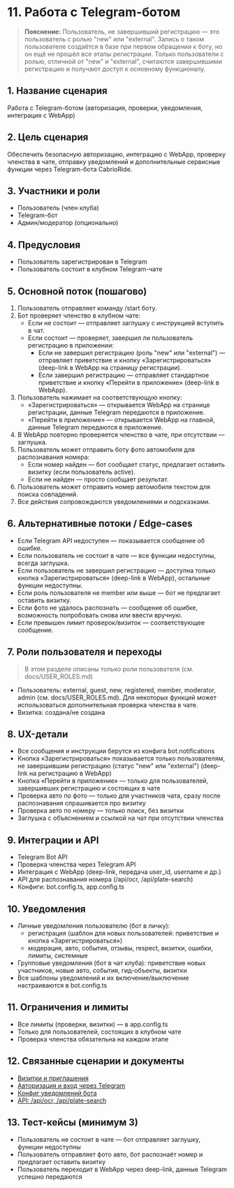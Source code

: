# 11. Работа с Telegram-ботом

> **Пояснение:** Пользователь, не завершивший регистрацию — это пользователь с ролью "new" или "external". Запись о таком пользователе создаётся в базе при первом обращении к боту, но он ещё не прошёл все этапы регистрации. Только пользователи с ролью, отличной от "new" и "external", считаются завершившими регистрацию и получают доступ к основному функционалу.

## 1. Название сценария
Работа с Telegram-ботом (авторизация, проверки, уведомления, интеграция с WebApp)

## 2. Цель сценария
Обеспечить безопасную авторизацию, интеграцию с WebApp, проверку членства в чате, отправку уведомлений и дополнительные сервисные функции через Telegram-бота CabrioRide.

## 3. Участники и роли
- Пользователь (член клуба)
- Telegram-бот
- Админ/модератор (опционально)

## 4. Предусловия
- Пользователь зарегистрирован в Telegram
- Пользователь состоит в клубном Telegram-чате

## 5. Основной поток (пошагово)
1. Пользователь отправляет команду /start боту.
2. Бот проверяет членство в клубном чате:
   - Если не состоит — отправляет заглушку с инструкцией вступить в чат.
   - Если состоит — проверяет, завершил ли пользователь регистрацию в приложении:
     - Если не завершил регистрацию (роль "new" или "external") — отправляет приветствие и кнопку «Зарегистрироваться» (deep-link в WebApp на страницу регистрации).
     - Если завершил регистрацию — отправляет стандартное приветствие и кнопку «Перейти в приложение» (deep-link в WebApp).
3. Пользователь нажимает на соответствующую кнопку:
   - «Зарегистрироваться» — открывается WebApp на странице регистрации, данные Telegram передаются в приложение.
   - «Перейти в приложение» — открывается WebApp на главной, данные Telegram передаются в приложение.
4. В WebApp повторно проверяется членство в чате, при отсутствии — заглушка.
5. Пользователь может отправить боту фото автомобиля для распознавания номера:
   - Если номер найден — бот сообщает статус, предлагает оставить визитку (если пользователь active).
   - Если не найден — просто сообщает результат.
6. Пользователь может отправить номер автомобиля текстом для поиска совпадений.
7. Все действия сопровождаются уведомлениями и подсказками.

## 6. Альтернативные потоки / Edge-cases
- Если Telegram API недоступен — показывается сообщение об ошибке.
- Если пользователь не состоит в чате — все функции недоступны, всегда заглушка.
- Если пользователь не завершил регистрацию — доступна только кнопка «Зарегистрироваться» (deep-link в WebApp), остальные функции недоступны.
- Если роль пользователя не member или выше — бот не предлагает оставить визитку.
- Если фото не удалось распознать — сообщение об ошибке, возможность попробовать снова или ввести вручную.
- Если превышен лимит проверок/визиток — соответствующее сообщение.

## 7. Роли пользователя и переходы

> В этом разделе описаны только роли пользователя (см. docs/USER_ROLES.md)
- Пользователь: external, guest, new, registered, member, moderator, admin (см. docs/USER_ROLES.md). Для некоторых функций может использоваться дополнительная проверка членства в чате.
- Визитка: создана/не создана

## 8. UX-детали
- Все сообщения и инструкции берутся из конфига bot.notifications
- Кнопка «Зарегистрироваться» показывается только пользователям, не завершившим регистрацию (статус "new" или "external") (deep-link на регистрацию в WebApp)
- Кнопка «Перейти в приложение» — только для пользователей, завершивших регистрацию и состоящих в чате
- Проверка авто по фото — только для участников чата, сразу после распознавания спрашивается про визитку
- Проверка авто по номеру — только поиск, без визитки
- Заглушка с объяснением и ссылкой на чат при отсутствии членства

## 9. Интеграции и API
- Telegram Bot API
- Проверка членства через Telegram API
- Интеграция с WebApp (deep-link, передача user_id, username и др.)
- API для распознавания номера (/api/ocr, /api/plate-search)
- Конфиги: bot.config.ts, app.config.ts

## 10. Уведомления
- Личные уведомления пользователю (бот в личку):
  - регистрация (шаблон для новых пользователей: приветствие и кнопка «Зарегистрироваться»)
  - модерация, авто, события, отзывы, respect, визитки, ошибки, лимиты, системные
- Групповые уведомления (бот в чат клуба): приветствие новых участников, новые авто, события, гид-объекты, визитки
- Все шаблоны уведомлений и их включение/выключение настраиваются в bot.config.ts

## 11. Ограничения и лимиты
- Все лимиты (проверки, визитки) — в app.config.ts
- Только для пользователей, состоящих в клубном чате
- Проверка членства обязательна на каждом этапе

## 12. Связанные сценарии и документы
- [Визитки и приглашения](05_business_card.md)
- [Авторизация и вход через Telegram](12_authorization.md)
- [Конфиг уведомлений бота](../config/bot.config.ts)
- [API: /api/ocr, /api/plate-search](../API_METHODS.md)

## 13. Тест-кейсы (минимум 3)
- Пользователь не состоит в чате — бот отправляет заглушку, функции недоступны
- Пользователь отправляет фото авто, бот распознаёт номер и предлагает оставить визитку
- Пользователь переходит в WebApp через deep-link, данные Telegram успешно передаются 